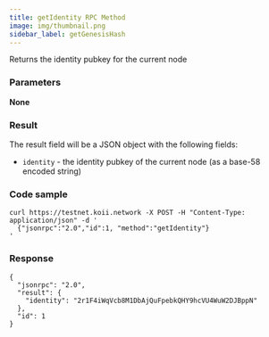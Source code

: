 ```yaml
---
title: getIdentity RPC Method
image: img/thumbnail.png
sidebar_label: getGenesisHash
---
```


Returns the identity pubkey for the current node

### Parameters

**None**

### Result

The result field will be a JSON object with the following fields:

*   `identity` - the identity pubkey of the current node (as a base-58 encoded string)

### Code sample

```
curl https://testnet.koii.network -X POST -H "Content-Type: application/json" -d '
  {"jsonrpc":"2.0","id":1, "method":"getIdentity"}
'
```


### Response

```
{
  "jsonrpc": "2.0",
  "result": {
    "identity": "2r1F4iWqVcb8M1DbAjQuFpebkQHY9hcVU4WuW2DJBppN"
  },
  "id": 1
}
```
